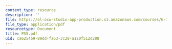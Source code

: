 ```yaml
---
content_type: resource
description: ''
file: https://ol-ocw-studio-app-production.s3.amazonaws.com/courses/6-780-semiconductor-manufacturing-spring-2003/ca6254b989ddfa633c28a120f512d288_PS5.pdf
file_type: application/pdf
resourcetype: Document
title: PS5.pdf
uid: ca6254b9-89dd-fa63-3c28-a120f512d288
---
```

